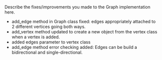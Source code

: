 Describe the fixes/improvements you made to the Graph implementation here.

- add_edge method in Graph class fixed: edges appropriately attached to 2 different vertices going both ways. 
- add_vertex method updated to create a new object from the vertex class when a vertex is added.
- added edges parameter to vertex class
- add_edge method error checking added: Edges can be build a bidirectional and single-directional.